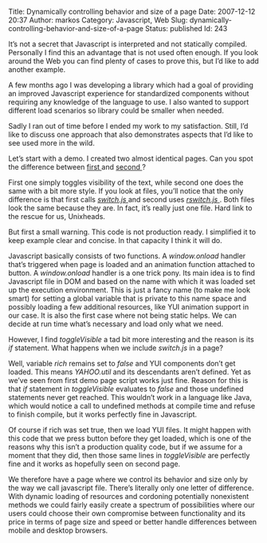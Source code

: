 Title: Dynamically controlling behavior and size of a page
Date: 2007-12-12 20:37
Author: markos
Category: Javascript, Web
Slug: dynamically-controlling-behavior-and-size-of-a-page
Status: published
Id: 243

<div>
 <p>
  It’s not a secret that Javascript is interpreted and not statically compiled. Personally I find this an advantage that is not used often enough. If you look around the Web you can find plenty of cases to prove this, but I’d like to add another example.
 </p>
 <p>
  A few months ago I was developing a library which had a goal of providing an improved Javascript experience for standardized components without requiring any knowledge of the language to use. I also wanted to support different load scenarios so library could be smaller when needed.
 </p>
 <p>
  Sadly I ran out of time before I ended my work to my satisfaction. Still, I’d like to discuss one approach that also demonstrates aspects that I’d like to see used more in the wild.
 </p>
 <p>
  Let’s start with a demo. I created two almost identical pages. Can you spot the difference between
  <a href="http://markos.gaivo.net/examples/richswitch/index.html" title="First demo">
   first
  </a>
  and
  <a href="http://markos.gaivo.net/examples/richswitch/index2.html" title="Second demo">
   second
  </a>
  ?
 </p>
 <p>
  First one simply toggles visibility of the text, while second one does the same with a bit more style. If you look at files, you’ll notice that the only difference is that first calls
  <em>
   <a href="http://markos.gaivo.net/examples/richswitch/switch.js">
    switch.js
   </a>
  </em>
  and second uses
  <em>
   <a href="http://markos.gaivo.net/examples/richswitch/rswitch.js">
    rswitch.js
   </a>
  </em>
  . Both files look the same because they are. In fact, it’s really just one file. Hard link to the rescue for us, Unixheads.
 </p>
 <p>
  But first a small warning. This code is not production ready. I simplified it to keep example clear and concise. In that capacity I think it will do.
 </p>
 <p>
  Javascript basically consists of two functions. A
  <em>
   window.onload
  </em>
  handler that’s triggered when page is loaded and an animation function attached to button. A
  <em>
   window.onload
  </em>
  handler is a one trick pony. Its main idea is to find Javascript file in DOM and based on the name with which it was loaded set up the execution environment. This is just a fancy name (to make me look smart) for setting a global variable that is private to this name space and possibly loading a few additional resources, like YUI animation support in our case. It is also the first case where not being static helps. We can decide at run time what’s necessary and load only what we need.
 </p>
 <p>
  However, I find
  <em>
   toggleVisible
  </em>
  a tad bit more interesting and the reason is its
  <em>
   if
  </em>
  statement. What happens when we include
  <em>
   switch.js
  </em>
  in a page?
 </p>
 <p>
  Well, variable
  <em>
   rich
  </em>
  remains set to
  <em>
   false
  </em>
  and YUI components don’t get loaded. This means
  <em>
   YAHOO.util
  </em>
  and its descendants aren’t defined. Yet as we’ve seen from first demo page script works just fine. Reason for this is that
  <em>
   if
  </em>
  statement in
  <em>
   toggleVisible
  </em>
  evaluates to
  <em>
   false
  </em>
  and those undefined statements never get reached. This wouldn’t work in a language like Java, which would notice a call to undefined methods at compile time and refuse to finish compile, but it works perfectly fine in Javascript.
 </p>
 <p>
  Of course if rich was set true, then we load YUI files. It might happen with this code that we press button before they get loaded, which is one of the reasons why this isn’t a production quality code, but if we assume for a moment that they did, then those same lines in
  <em>
   toggleVisible
  </em>
  are perfectly fine and it works as hopefully seen on second page.
 </p>
 <p>
  We therefore have a page where we control its behavior and size only by the way we call javascript file. There’s literally only one letter of difference. With dynamic loading of resources and cordoning potentially nonexistent methods we could fairly easily create a spectrum of possibilities where our users could choose their own compromise between functionality and its price in terms of page size and speed or better handle differences between mobile and desktop browsers.
 </p>
</div>
